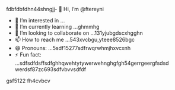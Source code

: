 fdbfdbfdhn44shngjj- 👋 Hi, I’m @ftereyni
- 👀 I’m interested in ...
- 🌱 I’m currently learning ...ghmmhg
- 💞️ I’m looking to collaborate on ...131yjubgdscxhgghn
- 📫 How to reach me ...543xvcbgu,yteee8526bgc
- 😄 Pronouns: ...5sdf15277sdfrwqrwhmjhxvcxnh
- ⚡ Fun fact: ...sdfsdfdsffsdfghhqwehtytywerwehnghgfgh54gerrgeergfsdsd
werdsf87zc693sdfvbvvsdfdf
<!---sdfdfgsdfsdfw66363hng2222hjmhjmqewewrbdfdfrgttg
ftereyni/ftereyni is a ✨ special ✨ repository becausgere its `README.md` (thi65s file) appears on your GitHub promghhgmfile.45bgxssdfgxbgh,j
You can click the Preview link to take a look at your uyuy.5jmjmjnbbnbnsdds
--->
gsf5122
fh4cvbcv
